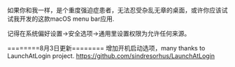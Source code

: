 如果你和我一样，是个重度强迫症患者，无法忍受杂乱无章的桌面，或许你应该试试我开发的这款macOS menu bar应用.

记得在系统偏好设置->安全选项->通用里设置权限为允许任何来源。

========8月3日更新======== 
增加开机启动选项，many thanks to LaunchAtLogin project. https://github.com/sindresorhus/LaunchAtLogin